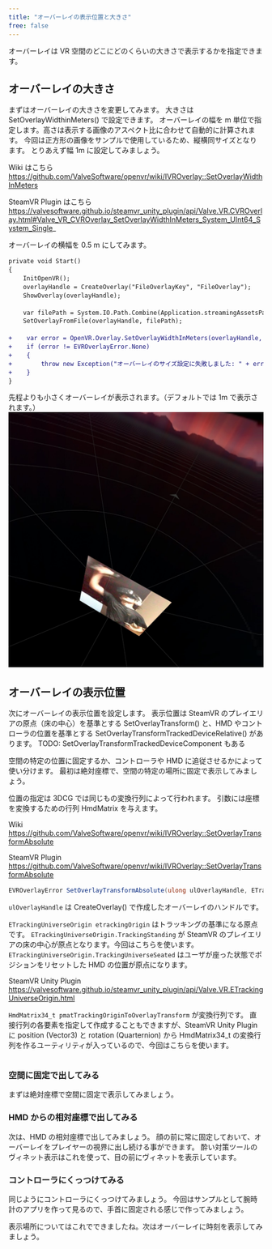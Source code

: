 ```yaml
---
title: "オーバーレイの表示位置と大きさ"
free: false
---
```


オーバーレイは VR 空間のどこにどのくらいの大きさで表示するかを指定できます。


## オーバーレイの大きさ
まずはオーバーレイの大きさを変更してみます。
大きさは SetOverlayWidthinMeters() で設定できます。
オーバーレイの幅を m 単位で指定します。高さは表示する画像のアスペクト比に合わせて自動的に計算されます。
今回は正方形の画像をサンプルで使用しているため、縦横同サイズとなります。
とりあえず幅 1m に設定してみましょう。

Wiki はこちら
https://github.com/ValveSoftware/openvr/wiki/IVROverlay::SetOverlayWidthInMeters

SteamVR Plugin はこちら
https://valvesoftware.github.io/steamvr_unity_plugin/api/Valve.VR.CVROverlay.html#Valve_VR_CVROverlay_SetOverlayWidthInMeters_System_UInt64_System_Single_


オーバーレイの横幅を 0.5 m にしてみます。

```diff cs:FileOverlay.cs
private void Start()
{        
    InitOpenVR();
    overlayHandle = CreateOverlay("FileOverlayKey", "FileOverlay");
    ShowOverlay(overlayHandle);

    var filePath = System.IO.Path.Combine(Application.streamingAssetsPath, "sns-icon.jpg");
    SetOverlayFromFile(overlayHandle, filePath);

+    var error = OpenVR.Overlay.SetOverlayWidthInMeters(overlayHandle, 0.5f);
+    if (error != EVROverlayError.None)
+    {
+        throw new Exception("オーバーレイのサイズ設定に失敗しました: " + error);
+    }
}
```

先程よりも小さくオーバーレイが表示されます。（デフォルトでは 1m で表示されます。）
![](/images/small-overlay.jpg)



## オーバーレイの表示位置
次にオーバーレイの表示位置を設定します。
表示位置は SteamVR のプレイエリアの原点（床の中心）を基準とする SetOverlayTransform() と、HMD やコントローラの位置を基準とする SetOverlayTransformTrackedDeviceRelative() があります。
TODO: SetOverlayTransformTrackedDeviceComponent もある

空間の特定の位置に固定するか、コントローラや HMD に追従させるかによって使い分けます。
最初は絶対座標で、空間の特定の場所に固定で表示してみましょう。

位置の指定は 3DCG では同じもの変換行列によって行われます。
引数には座標を変換するための行列 HmdMatrix を与えます。

Wiki
https://github.com/ValveSoftware/openvr/wiki/IVROverlay::SetOverlayTransformAbsolute

SteamVR Plugin
https://github.com/ValveSoftware/openvr/wiki/IVROverlay::SetOverlayTransformAbsolute

```cs
EVROverlayError SetOverlayTransformAbsolute(ulong ulOverlayHandle, ETrackingUniverseOrigin eTrackingOrigin, ref HmdMatrix34_t pmatTrackingOriginToOverlayTransform)
```


`ulOverlayHandle` は CreateOverlay() で作成したオーバーレイのハンドルです。

`ETrackingUniverseOrigin etrackingOrigin` はトラッキングの基準になる原点です。
`ETrackingUniverseOrigin.TrackingStanding` が SteamVR のプレイエリアの床の中心が原点となります。今回はこちらを使います。
`ETrackingUniverseOrigin.TrackingUniverseSeated` はユーザが座った状態でポジションをリセットした HMD の位置が原点になります。

SteamVR Unity Plugin
https://valvesoftware.github.io/steamvr_unity_plugin/api/Valve.VR.ETrackingUniverseOrigin.html


`HmdMatrix34_t pmatTrackingOriginToOverlayTransform` が変換行列です。
直接行列の各要素を指定して作成することもできますが、SteamVR Unity Plugin に position (Vector3) と rotation (Quarternion) から HmdMatrix34_t の変換行列を作るユーティリティが入っているので、今回はこちらを使います。

```diff cs:FileOverlay.cs

```


### 空間に固定で出してみる
まずは絶対座標で空間に固定で表示してみましょう。

### HMD からの相対座標で出してみる
次は、HMD の相対座標で出してみましょう。
顔の前に常に固定しておいて、オーバーレイをプレイヤーの視界に出し続ける事ができます。
酔い対策ツールのヴィネット表示はこれを使って、目の前にヴィネットを表示しています。

### コントローラにくっつけてみる
同じようにコントローラにくっつけてみましょう。
今回はサンプルとして腕時計のアプリを作って見るので、手首に固定される感じで作ってみましょう。

表示場所についてはこれでできましたね。次はオーバーレイに時刻を表示してみましょう。